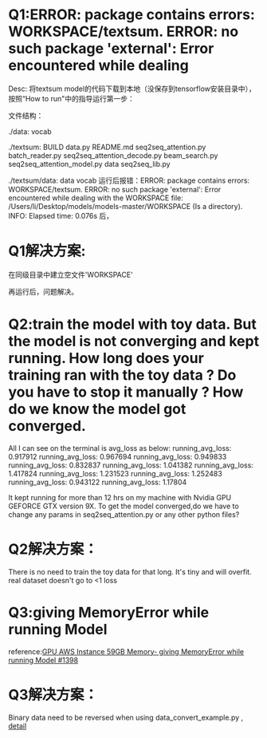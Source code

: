 # Q1:ERROR: package contains errors: WORKSPACE/textsum. ERROR: no such package 'external': Error encountered while dealing
Desc:
将textsum model的代码下载到本地（没保存到tensorflow安装目录中），按照“How to run"中的指导运行第一步：

文件结构：

./data:
vocab

./textsum:
BUILD data.py
README.md seq2seq_attention.py
batch_reader.py seq2seq_attention_decode.py
beam_search.py seq2seq_attention_model.py
data seq2seq_lib.py

./textsum/data:
data vocab
运行后报错：ERROR: package contains errors: WORKSPACE/textsum. ERROR: no such package 'external': Error encountered while dealing with the WORKSPACE file: /Users/li/Desktop/models/models-master/WORKSPACE (Is a directory). INFO: Elapsed time: 0.076s
后，
# Q1解决方案:
在同级目录中建立空文件'WORKSPACE'

再运行后，问题解决。

#  Q2:train the model with toy data. But the model is not converging and kept running. How long does your training ran with the toy data ? Do you have to stop it manually ? How do we know the model got converged.

All I can see on the terminal is avg_loss as below:
running_avg_loss: 0.917912
running_avg_loss: 0.967694
running_avg_loss: 0.949833
running_avg_loss: 0.832837
running_avg_loss: 1.041382
running_avg_loss: 1.417824
running_avg_loss: 1.231523
running_avg_loss: 1.252483
running_avg_loss: 0.943122
running_avg_loss: 1.17804

It kept running for more than 12 hrs on my machine with Nvidia GPU GEFORCE GTX version 9X. To get the model converged,do we have to change any params in seq2seq_attention.py or any other python files?
 
# Q2解决方案：
There is no need to train the toy data for that long. It's tiny and will overfit. real dataset doesn't go to <1 loss

# Q3:giving MemoryError while running Model
reference:[GPU AWS Instance 59GB Memory- giving MemoryError while running Model #1398](https://github.com/tensorflow/models/issues/1398)
# Q3解决方案：
Binary data need to be reversed when using data_convert_example.py , [detail](https://github.com/tensorflow/models/pull/379/files)

